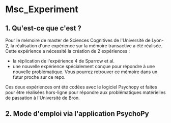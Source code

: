# Msc_Experiment

## 1. Qu'est-ce que c'est ?

Pour le mémoire de master de Sciences Cognitives de l'Université de Lyon-2, la réalisation d'une expérience sur la mémoire transactive a été réalisée.
Cette expérience a nécessité la création de 2 expériences : 
- la réplication de l'expérience 4 de Sparrow et al.
- une nouvelle expérience spécialement conçue pour répondre à une nouvelle problématique. Vous pourrez retrouver ce mémoire dans un futur proche sur ce repo. 

Ces deux expériences ont été codées avec le logiciel Psychopy et faites pour être réalisées hors-ligne pour répondre aux problématiques matérielles de passation à l'Université de Bron.



## 2. Mode d'emploi via l'application PsychoPy

